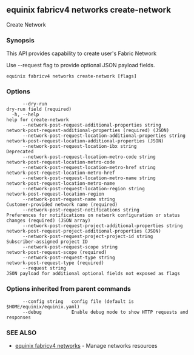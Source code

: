 ## equinix fabricv4 networks create-network

Create Network

### Synopsis

This API provides capability to create user's Fabric Network

Use --request flag to provide optional JSON payload fields.

```
equinix fabricv4 networks create-network [flags]
```

### Options

```
      --dry-run                                                      dry-run field (required)
  -h, --help                                                         help for create-network
      --network-post-request-additional-properties string            network-post-request-additional-properties (required) (JSON)
      --network-post-request-location-additional-properties string   network-post-request-location-additional-properties (JSON)
      --network-post-request-location-ibx string                     Deprecated
      --network-post-request-location-metro-code string              network-post-request-location-metro-code
      --network-post-request-location-metro-href string              network-post-request-location-metro-href
      --network-post-request-location-metro-name string              network-post-request-location-metro-name
      --network-post-request-location-region string                  network-post-request-location-region
      --network-post-request-name string                             Customer-provided network name (required)
      --network-post-request-notifications string                    Preferences for notifications on network configuration or status changes (required) (JSON array)
      --network-post-request-project-additional-properties string    network-post-request-project-additional-properties (JSON)
      --network-post-request-project-project-id string               Subscriber-assigned project ID
      --network-post-request-scope string                            network-post-request-scope (required)
      --network-post-request-type string                             network-post-request-type (required)
      --request string                                               JSON payload for additional optional fields not exposed as flags
```

### Options inherited from parent commands

```
      --config string   config file (default is $HOME/equinix/equinix.yaml)
      --debug           Enable debug mode to show HTTP requests and responses
```

### SEE ALSO

* [equinix fabricv4 networks](equinix_fabricv4_networks.md)	 - Manage networks resources

